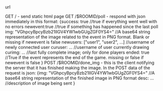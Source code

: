 url

GET / - send static html page
GET /$ROOMID/poll - respond with json immediately in this format:
    {success: true //true if everything went well with no errors
     newevent:true //true if something has happened since the last poll
     img: "VGhpcyBpcyBzb21lIGV4YW1wbGUgZGF0YS4=" //A base64 string representation of the image related to the event in PNG format. Blank or missing if newevent is false
     newusers: ["user1", "user2", ...] //username of newly connected user
     curuser: ... //username of user currently drawing
     curimg:  ... //last fully complete image; only for done players
     ended: true //True if the event represents the end of the game. missing or false if newevent is false
     }
POST /$ROOMID/done_img - this is the client notifying the server that it has finished making the image. In the POST data of the request is json:
    {img: "VGhpcyBpcyBzb21lIGV4YW1wbGUgZGF0YS4=" //A base64 string representation of the finished image in PNG format
    desc: ... //description of image being sent
    }
    